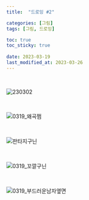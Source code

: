 ```yaml
---
title:  "드로잉 #2"

categories: [그림]
tags: [그림, 드로잉]

toc: true
toc_sticky: true
 
date: 2023-03-19
last_modified_at: 2023-03-26
---
```


<br>

![230302](https://user-images.githubusercontent.com/96360829/222445849-5b350426-2f09-411a-8173-c9a650c10ee9.png)

<br>

![0319_왜곡쩜](https://user-images.githubusercontent.com/96360829/226181119-6b36855b-cfe9-4814-9e2a-bcd5ee366d5f.png)

<br>

![판타지구닌](https://user-images.githubusercontent.com/96360829/223442629-76884d03-fa75-4089-bb75-2913d4106159.png)

<br>

![0319_꼬깔구닌](https://user-images.githubusercontent.com/96360829/226374116-38243abe-4694-41d1-9f17-ffcacc916d16.png)

<br>

![0319_부드러운남자옆면](https://user-images.githubusercontent.com/96360829/226374136-12d0ad2b-7c4e-49f4-8c0b-5f77825bf1bb.png)